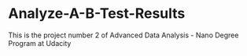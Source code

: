 # Analyze-A-B-Test-Results
This is the project number 2 of Advanced Data Analysis - Nano Degree Program at Udacity 
